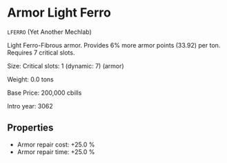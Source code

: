 # Armor Light Ferro

`LFERRO` (Yet Another Mechlab)

Light Ferro-Fibrous armor. Provides 6% more armor points (33.92) per ton. Requires 7 critical slots.

Size: Critical slots: 1 (dynamic: 7) (armor)

Weight: 0.0 tons

Base Price: 200,000 cbills

Intro year: 3062

## Properties
* Armor repair cost: +25.0 %
* Armor repair time: +25.0 %
